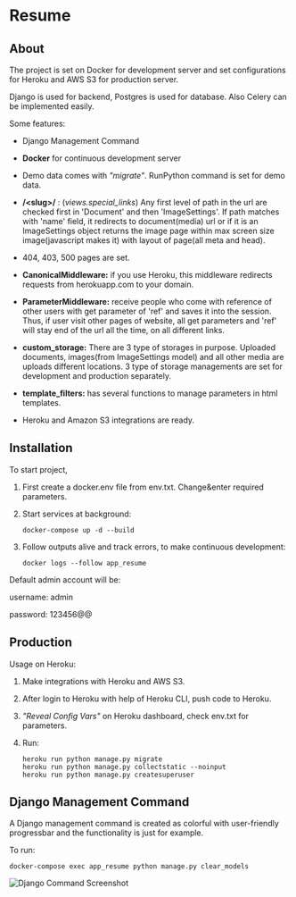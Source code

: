 # Resume

## About

The project is set on Docker for development server and set configurations for Heroku and AWS S3 for production server.

Django is used for backend, Postgres is used for database. Also Celery can be implemented easily.

Some features:

* Django Management Command


* **Docker** for continuous development server


* Demo data comes with *"migrate"*. RunPython command is set for demo data.


* **/\<slug>/** : (_views.special_links_) Any first level of path in the url are checked first in 'Document' and then 'ImageSettings'. If path matches with 'name' field, it redirects to document(media) url or if it is an ImageSettings object returns the image page within max screen size image(javascript makes it) with layout of page(all meta and head).


* 404, 403, 500 pages are set.


* **CanonicalMiddleware:** if you use Heroku, this middleware redirects requests from herokuapp.com to your domain.


* **ParameterMiddleware:** receive people who come with reference of other users with get parameter of 'ref'
    and saves it into the session. Thus, if user visit other pages of website, all get parameters and 'ref' will stay
    end of the url all the time, on all different links.


* **custom_storage:** There are 3 type of storages in purpose. Uploaded documents, images(from ImageSettings model) and all other media are uploads different locations. 3 type of storage managements are set for development and production separately.


* **template_filters:** has several functions to manage parameters in html templates.


* Heroku and Amazon S3 integrations are ready.

## Installation

To start project,

1. First create a docker.env file from env.txt. Change&enter required parameters.


2. Start services at background:

    `docker-compose up -d --build`


3. Follow outputs alive and track errors, to make continuous development:

   `docker logs --follow app_resume`

Default admin account will be:

username: admin

password: 123456@@

## Production

Usage on Heroku:

1. Make integrations with Heroku and AWS S3.

2. After login to Heroku with help of Heroku CLI, push code to Heroku.

3. *"Reveal Config Vars"* on Heroku dashboard, check env.txt for parameters.

4. Run:

       heroku run python manage.py migrate
       heroku run python manage.py collectstatic --noinput
       heroku run python manage.py createsuperuser

## Django Management Command

A Django management command is created as colorful with user-friendly progressbar and the functionality is just for example.

To run:

   `docker-compose exec app_resume python manage.py clear_models`

![Django Command Screenshot](https://github.com/berkaymizrak/Resume-Django-Web-App/blob/main/screenshot_command.png?raw=true)



